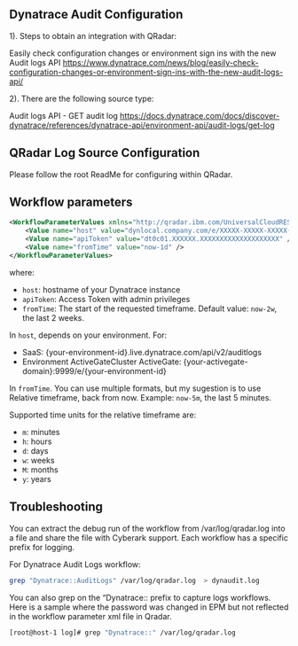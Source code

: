 Dynatrace Audit Configuration
-----------------

1). Steps to obtain an integration with QRadar:

Easily check configuration changes or environment sign ins with the new Audit logs API
https://www.dynatrace.com/news/blog/easily-check-configuration-changes-or-environment-sign-ins-with-the-new-audit-logs-api/

2). There are the following source type:

Audit logs API - GET audit log
https://docs.dynatrace.com/docs/discover-dynatrace/references/dynatrace-api/environment-api/audit-logs/get-log


QRadar Log Source Configuration
--------------------------------
Please follow the root ReadMe for configuring within QRadar.


Workflow parameters
--------------------------------

```xml
<WorkflowParameterValues xmlns="http://qradar.ibm.com/UniversalCloudRESTAPI/WorkflowParameterValues/V1">
    <Value name="host" value="dynlocal.company.com/e/XXXXX-XXXXX-XXXXX-XXXX" />
    <Value name="apiToken" value="dt0c01.XXXXXX.XXXXXXXXXXXXXXXXXXXX" />    
    <Value name="fromTime" value="now-1d" />
</WorkflowParameterValues>
```

where:

- `host`: hostname of your Dynatrace instance
- `apiToken`: Access Token with admin privileges
- `fromTime`: The start of the requested timeframe. Default value: `now-2w`, the last 2 weeks.


In `host`, depends on your environment. For:

- SaaS:	{your-environment-id}.live.dynatrace.com/api/v2/auditlogs
- Environment ActiveGateCluster ActiveGate:	{your-activegate-domain}:9999/e/{your-environment-id}

In `fromTime`. You can use multiple formats, but my sugestion is to use Relative timeframe, back from now. Example: `now-5m`, the last 5 minutes.

Supported time units for the relative timeframe are:

- `m`: minutes
- `h`: hours
- `d`: days
- `w`: weeks
- `M`: months
- `y`: years

Troubleshooting 
-------------------
You can extract the debug run of the workflow from /var/log/qradar.log into a file and share the file with Cyberark support. Each workflow has 
a specific prefix for logging.

For Dynatrace Audit Logs workflow:

```bash
grep "Dynatrace::AuditLogs" /var/log/qradar.log  > dynaudit.log
```

You can also grep on the “Dynatrace:: prefix to capture logs workflows. Here is a sample where the password was changed in EPM but not 
reflected in the workflow parameter xml file in Qradar.

```bash
[root@host-1 log]# grep "Dynatrace::" /var/log/qradar.log
```
